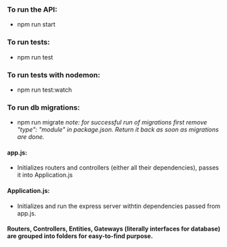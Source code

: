 ### To run the API: 
 - npm run start
### To run tests:
 - npm run test
### To run tests with nodemon:
 - npm run test:watch
### To run db migrations:
 - npm run migrate
   *note: for successful run of migrations first remove "type": "module" in package.json. Return it back as soon as migrations are done.*

#### app.js:
 - Initializes routers and controllers (either all their dependencies), passes it into Application.js
#### Application.js:
 - Initializes and run the express server withtin dependencies passed from app.js.

#### Routers, Controllers, Entities, Gateways (literally interfaces for database) are grouped into folders for easy-to-find purpose.
